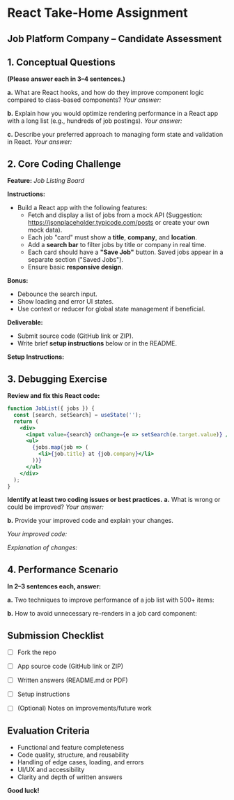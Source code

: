 # React Take-Home Assignment

## Job Platform Company – Candidate Assessment

## 1. Conceptual Questions

**(Please answer each in 3–4 sentences.)**

**a.** What are React hooks, and how do they improve component logic compared to class-based components?
*Your answer:*

**b.** Explain how you would optimize rendering performance in a React app with a long list (e.g., hundreds of job postings).
*Your answer:*

**c.** Describe your preferred approach to managing form state and validation in React.
*Your answer:*

## 2. Core Coding Challenge

**Feature:** _Job Listing Board_

**Instructions:**

- Build a React app with the following features:
    - Fetch and display a list of jobs from a mock API
(Suggestion: https://jsonplaceholder.typicode.com/posts or create your own mock data).
    - Each job "card" must show a **title**, **company**, and **location**.
    - Add a **search bar** to filter jobs by title or company in real time.
    - Each card should have a **"Save Job"** button. Saved jobs appear in a separate section ("Saved Jobs").
    - Ensure basic **responsive design**.

**Bonus:**

- Debounce the search input.
- Show loading and error UI states.
- Use context or reducer for global state management if beneficial.

**Deliverable:**

- Submit source code (GitHub link or ZIP).
- Write brief **setup instructions** below or in the README.

**Setup Instructions:**

## 3. Debugging Exercise

**Review and fix this React code:**

```jsx
function JobList({ jobs }) {
  const [search, setSearch] = useState('');
  return (
    <div>
      <input value={search} onChange={e => setSearch(e.target.value)} />
      <ul>
        {jobs.map(job => (
          <li>{job.title} at {job.company}</li>
        ))}
      </ul>
    </div>
  );
}
```

**Identify at least two coding issues or best practices.**
**a.** What is wrong or could be improved?
*Your answer:*

**b.** Provide your improved code and explain your changes.

*Your improved code:*

*Explanation of changes:*

## 4. Performance Scenario

**In 2–3 sentences each, answer:**

**a.** Two techniques to improve performance of a job list with 500+ items:

**b.** How to avoid unnecessary re-renders in a job card component:

## Submission Checklist

- [ ] Fork the repo
- [ ] App source code (GitHub link or ZIP)
- [ ] Written answers (README.md or PDF)
- [ ] Setup instructions
- [ ] (Optional) Notes on improvements/future work


## Evaluation Criteria

- Functional and feature completeness
- Code quality, structure, and reusability
- Handling of edge cases, loading, and errors
- UI/UX and accessibility
- Clarity and depth of written answers

**Good luck!**


